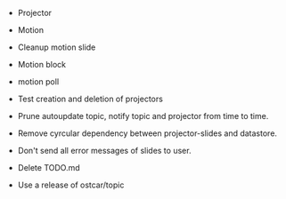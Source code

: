 * Projector
 * Motion
  * Cleanup motion slide
  * Motion block
  * motion poll
 * Test creation and deletion of projectors

* Prune autoupdate topic, notify topic and projector from time to time.
* Remove cyrcular dependency between projector-slides and datastore.
* Don't send all error messages of slides to user.


* Delete TODO.md
* Use a release of ostcar/topic